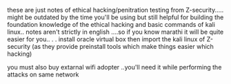 these are just notes of ethical hacking/penitration testing from Z-security.....
might be outdated by the time you'll be using but still helpful for building the foundation knowledge of the ethical hacking and basic commands of kali linux..
notes aren't strictly in english ....so if you know marathi it will be quite easier for you..
.
.
install oracle virtual box 
then import the kali linux of Z-security (as they provide preinstall tools which make things easier which hacking)

you must also buy extarnal wifi adopter ..you'll need it while performing the attacks on same network
